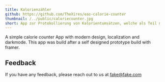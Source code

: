```yaml
---
title: Kalorienzähler
github: https://github.com/TheXires/eas-calorie-counter
thumbnail: /../public/caloriecounter.jpg
short: App zur Protokollierung von Kalorientumsätzen, welche als Teil meiner Bacherlorarbeit erstellt wurde.
---
```


A simple calorie counter App with modern design, localization and darkmode. This app was build
after a self designed prototype build with framer.

## Feedback

If you have any feedback, please reach out to us at fake@fake.com
